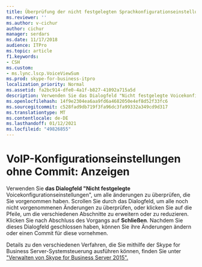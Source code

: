 ```yaml
---
title: Überprüfung der nicht festgelegten Sprachkonfigurationseinstellungen
ms.reviewer: ''
ms.author: v-cichur
author: cichur
manager: serdars
ms.date: 11/17/2018
audience: ITPro
ms.topic: article
f1.keywords:
- CSH
ms.custom:
- ms.lync.lscp.VoiceViewSum
ms.prod: skype-for-business-itpro
localization_priority: Normal
ms.assetid: fa2bc914-dfe0-4a1f-b827-41092a715a5d
description: Verwenden Sie das Dialogfeld "Nicht festgelegte Voicekonfigurationseinstellungen", um alle änderungen zu überprüfen, die Sie vorgenommen haben. Scrollen Sie durch das Dialogfeld, um alle noch nicht vorgenommenen Änderungen zu überprüfen, oder klicken Sie auf die Pfeile, um die verschiedenen Abschnitte zu erweitern oder zu reduzieren. Klicken Sie nach Abschluss des Vorgangs auf Schließen. Nachdem Sie dieses Dialogfeld geschlossen haben, können Sie ihre Änderungen ändern oder einen Commit für diese vornehmen.
ms.openlocfilehash: 14f9e2304ea6aa9fd6a4682050e4ef8d52f33fc6
ms.sourcegitcommit: c528fad9db719f3fa96dc3fa99332a349cd9d317
ms.translationtype: MT
ms.contentlocale: de-DE
ms.lasthandoff: 01/12/2021
ms.locfileid: "49826855"
---
```

# <a name="uncommitted-voice-configuration-settings-review"></a>VoIP-Konfigurationseinstellungen ohne Commit: Anzeigen
 
Verwenden Sie **das Dialogfeld "Nicht festgelegte** Voicekonfigurationseinstellungen", um alle änderungen zu überprüfen, die Sie vorgenommen haben. Scrollen Sie durch das Dialogfeld, um alle noch nicht vorgenommenen Änderungen zu überprüfen, oder klicken Sie auf die Pfeile, um die verschiedenen Abschnitte zu erweitern oder zu reduzieren. Klicken Sie nach Abschluss des Vorgangs auf **Schließen**. Nachdem Sie dieses Dialogfeld geschlossen haben, können Sie ihre Änderungen ändern oder einen Commit für diese vornehmen.
  
Details zu den verschiedenen Verfahren, die Sie mithilfe der Skype for Business Server-Systemsteuerung ausführen können, finden Sie unter ["Verwalten von Skype for Business Server 2015".](../../manage/manage.md)
  

